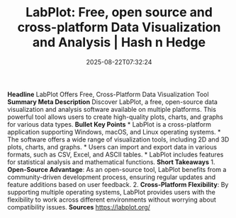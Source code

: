 ﻿---
title: "LabPlot: Free, open source and cross-platform Data Visualization and Analysis | Hash n Hedge"
date: "2025-08-22T07:32:24"
category: "Markets"
summary: ""
slug: "labplot-free-open-source-and-crossplatform-data-visualizatio"
source_urls:
  - ""
seo:
  title: "LabPlot: Free, open source and cross-platform Data Visualization and Analysis | Hash n Hedge | Hash n Hedge"
  description: ""
  keywords: ["news", "markets", "brief"]
---
**Headline** LabPlot Offers Free, Cross-Platform Data Visualization Tool  **Summary Meta Description** Discover LabPlot, a free, open-source data visualization and analysis software available on multiple platforms. This powerful tool allows users to create high-quality plots, charts, and graphs for various data types.  **Bullet Key Points**  * LabPlot is a cross-platform application supporting Windows, macOS, and Linux operating systems. * The software offers a wide range of visualization tools, including 2D and 3D plots, charts, and graphs. * Users can import and export data in various formats, such as CSV, Excel, and ASCII tables. * LabPlot includes features for statistical analysis and mathematical functions.  **Short Takeaways**  1. **Open-Source Advantage**: As an open-source tool, LabPlot benefits from a community-driven development process, ensuring regular updates and feature additions based on user feedback. 2. **Cross-Platform Flexibility**: By supporting multiple operating systems, LabPlot provides users with the flexibility to work across different environments without worrying about compatibility issues.  **Sources** https://labplot.org/